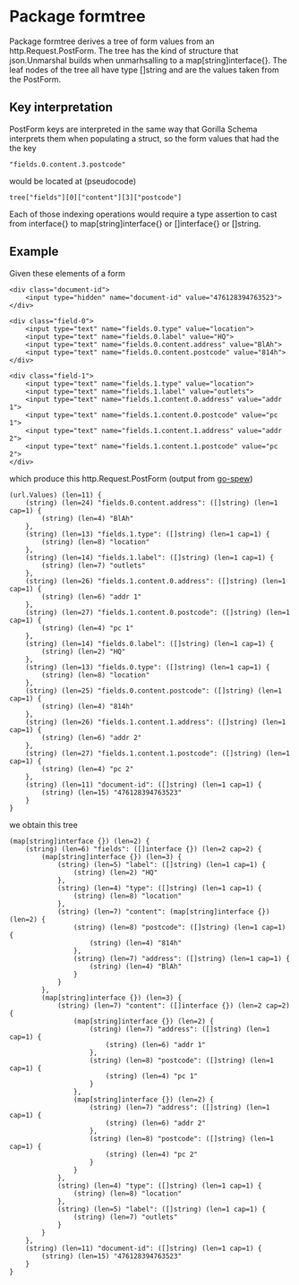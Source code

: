 # Package formtree

Package formtree derives a tree of form values from an http.Request.PostForm.
The tree has the kind of structure that json.Unmarshal builds when
unmarhsalling to a map[string]interface{}. The leaf nodes of the tree all
have type []string and are the values taken from the PostForm.


## Key interpretation

PostForm keys are interpreted in the same way that Gorilla Schema interprets
them when populating a struct, so the form values that had the the key

    "fields.0.content.3.postcode"

would be located at (pseudocode)

    tree["fields"][0]["content"][3]["postcode"]

Each of those indexing operations would require a type assertion to cast from
interface{} to map[string]interface{} or []interface{} or []string.


## Example

Given these elements of a form

    <div class="document-id">
        <input type="hidden" name="document-id" value="476128394763523">
    </div>

    <div class="field-0">
        <input type="text" name="fields.0.type" value="location">
        <input type="text" name="fields.0.label" value="HQ">
        <input type="text" name="fields.0.content.address" value="BlAh">
        <input type="text" name="fields.0.content.postcode" value="814h">
    </div>

    <div class="field-1">
        <input type="text" name="fields.1.type" value="location">
        <input type="text" name="fields.1.label" value="outlets">
        <input type="text" name="fields.1.content.0.address" value="addr 1">
        <input type="text" name="fields.1.content.0.postcode" value="pc 1">
        <input type="text" name="fields.1.content.1.address" value="addr 2">
        <input type="text" name="fields.1.content.1.postcode" value="pc 2">
    </div>

which produce this http.Request.PostForm (output from [go-spew](https://github.com/davecgh/go-spew))

    (url.Values) (len=11) {
    	(string) (len=24) "fields.0.content.address": ([]string) (len=1 cap=1) {
    		(string) (len=4) "BlAh"
    	},
    	(string) (len=13) "fields.1.type": ([]string) (len=1 cap=1) {
    		(string) (len=8) "location"
    	},
    	(string) (len=14) "fields.1.label": ([]string) (len=1 cap=1) {
    		(string) (len=7) "outlets"
    	},
    	(string) (len=26) "fields.1.content.0.address": ([]string) (len=1 cap=1) {
    		(string) (len=6) "addr 1"
    	},
    	(string) (len=27) "fields.1.content.0.postcode": ([]string) (len=1 cap=1) {
    		(string) (len=4) "pc 1"
    	},
    	(string) (len=14) "fields.0.label": ([]string) (len=1 cap=1) {
    		(string) (len=2) "HQ"
    	},
    	(string) (len=13) "fields.0.type": ([]string) (len=1 cap=1) {
    		(string) (len=8) "location"
    	},
    	(string) (len=25) "fields.0.content.postcode": ([]string) (len=1 cap=1) {
    		(string) (len=4) "814h"
    	},
    	(string) (len=26) "fields.1.content.1.address": ([]string) (len=1 cap=1) {
    		(string) (len=6) "addr 2"
    	},
    	(string) (len=27) "fields.1.content.1.postcode": ([]string) (len=1 cap=1) {
    		(string) (len=4) "pc 2"
    	},
    	(string) (len=11) "document-id": ([]string) (len=1 cap=1) {
    		(string) (len=15) "476128394763523"
    	}
    }

we obtain this tree

    (map[string]interface {}) (len=2) {
    	(string) (len=6) "fields": ([]interface {}) (len=2 cap=2) {
    		(map[string]interface {}) (len=3) {
    			(string) (len=5) "label": ([]string) (len=1 cap=1) {
    				(string) (len=2) "HQ"
    			},
    			(string) (len=4) "type": ([]string) (len=1 cap=1) {
    				(string) (len=8) "location"
    			},
    			(string) (len=7) "content": (map[string]interface {}) (len=2) {
    				(string) (len=8) "postcode": ([]string) (len=1 cap=1) {
    					(string) (len=4) "814h"
    				},
    				(string) (len=7) "address": ([]string) (len=1 cap=1) {
    					(string) (len=4) "BlAh"
    				}
    			}
    		},
    		(map[string]interface {}) (len=3) {
    			(string) (len=7) "content": ([]interface {}) (len=2 cap=2) {
    				(map[string]interface {}) (len=2) {
    					(string) (len=7) "address": ([]string) (len=1 cap=1) {
    						(string) (len=6) "addr 1"
    					},
    					(string) (len=8) "postcode": ([]string) (len=1 cap=1) {
    						(string) (len=4) "pc 1"
    					}
    				},
    				(map[string]interface {}) (len=2) {
    					(string) (len=7) "address": ([]string) (len=1 cap=1) {
    						(string) (len=6) "addr 2"
    					},
    					(string) (len=8) "postcode": ([]string) (len=1 cap=1) {
    						(string) (len=4) "pc 2"
    					}
    				}
    			},
    			(string) (len=4) "type": ([]string) (len=1 cap=1) {
    				(string) (len=8) "location"
    			},
    			(string) (len=5) "label": ([]string) (len=1 cap=1) {
    				(string) (len=7) "outlets"
    			}
    		}
    	},
    	(string) (len=11) "document-id": ([]string) (len=1 cap=1) {
    		(string) (len=15) "476128394763523"
    	}
    }
